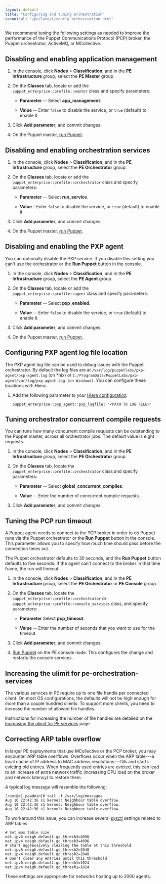 ```yaml
---
layout: default
title: "Configuring and tuning orchestration"
canonical: "/pe/latest/config_orchestration.html"
---
```


We recommend tuning the following settings as needed to improve the performance of the Puppet Communications Protocol (PCP) broker, the Puppet orchestrator, ActiveMQ, or MCollective.


## Disabling and enabling application management

1. In the console, click **Nodes** > **Classification**, and in the **PE Infrastructure** group, select the **PE Master** group.
2. On the **Classes** tab, locate or add the `puppet_enterprise::profile::master` class and specify parameters:

   - **Parameter** -- Select **app_management**.

   - **Value** -- Enter `false` to disable the service, or `true` (default) to enable it.

3. Click **Add parameter**, and commit changes.
4. On the Puppet master, [run Puppet](./console_classes_groups_running_puppet.html#options-for-running-puppet-on-agent-nodes).

## Disabling and enabling orchestration services

1. In the console, click **Nodes** > **Classification**, and in the **PE Infrastructure** group, select the **PE Orchestrator** group.
2. On the **Classes** tab, locate or add the `puppet_enterprise::profile::orchestrator` class and specify parameters:

   - **Parameter** -- Select **run_service**.

   - **Value** - Enter `false` to disable the service, or `true` (default) to enable it.

3. Click **Add parameter**, and commit changes.
4. On the Puppet master, [run Puppet](./console_classes_groups_running_puppet.html#options-for-running-puppet-on-agent-nodes).

## Disabling and enabling the PXP agent

You can optionally disable the PXP service. If you disable this setting you can't use the orchestrator or the **Run Puppet** button in the console.

1. In the console, click **Nodes** > **Classification**, and in the **PE Infrastructure** group, select the **PE Agent** group.
2. On the **Classes** tab, locate or add the `puppet_enterprise::profile::agent` class and specify parameters:

   - **Parameter** -- Select **pxp_enabled**.

   - **Value** -- Enter `false` to disable the service, or `true` (default) to enable it.

3. Click **Add parameter**, and commit changes.
4. On the Puppet master, [run Puppet](./console_classes_groups_running_puppet.html#options-for-running-puppet-on-agent-nodes).

## Configuring PXP agent log file location

The PXP agent log file can be used to debug issues with the Puppet orchestrator. By default the log files are at  `/var/log/puppetlabs/pxp-agent/pxp-agent.log` (on *nix) or `C:/ProgramData/PuppetLabs/pxp-agent/var/log/pxp-agent.log (on Windows)`. You can configure these locations with Hiera:

1. Add the following parameter to your [Hiera configuration](./config_intro.html#configure-settings-with-hiera):

   ~~~
   puppet_enterprise::pxp_agent::pxp_logfile: '<PATH TO LOG FILE>'
   ~~~

## Tuning orchestrator concurrent compile requests

You can tune how many concurrent compile requests can be outstanding to the Puppet master, across all orchestrator jobs. The default value is eight requests.

1. In the console, click **Nodes** > **Classification**, and in the **PE Infrastructure** group, select the **PE Orchestrator** group.
2. On the **Classes** tab, locate the `puppet_enterprise::profile::orchestrator` class and specify parameters:

   - **Parameter** -- Select **global_concurrent_compiles**.

   - **Value** -- Enter the number of concurrent compile requests.

3. Click **Add parameter**, and commit changes.

## Tuning the PCP run timeout

A Puppet agent needs to connect to the PCP broker in order to do Puppet runs via the Puppet orchestrator or the **Run Puppet** button in the console. This parameter allows you to specify how much time should pass before the connection times out.

The Puppet orchestrator defaults to 30 seconds, and the **Run Puppet** button defaults to five seconds. If the agent can't connect to the broker in that time frame, the run will timeout.

1. In the console, click **Nodes** > **Classification**, and in the **PE Infrastructure** group, select the **PE Orchestrator** or **PE Console** group.
2. On the **Classes** tab, locate the `puppet_enterprise::profile::orchestrator` or `puppet_enterprise::profile::console_services` class, and specify parameters:

   - **Parameter** Select **pcp_timeout**.

   - **Value** -- Enter the number of seconds that you want to use for the timeout.

3. Click **Add parameter**, and commit changes.
4. [Run Puppet](./console_classes_groups_running_puppet.html#options-for-running-puppet-on-agent-nodes) on the PE console node. This configures the change and restarts the console services.

## Increasing the ulimit for pe-orchestration-services

The various services in PE require up to one file handle per connected client. On most OS configurations, the defaults will not be high enough for more than a couple hundred clients. To support more clients, you need to increase the number of allowed file handles.

Instructions for increasing the number of file handles are detailed on the [Increasing the ulimit for PE services](./config_ulimit.html) page.


## Correcting ARP table overflow

In larger PE deployments that use MCollective or the PCP broker, you may encounter ARP table overflows. Overflows occur when the ARP table---a local cache of IP address to MAC address resolutions---fills and starts evicting old entries. When frequently used entries are evicted, this can lead to an increase of extra network traffic (increasing CPU load on the broker and network latency) to restore them.

A typical log message will resemble the following:

~~~
[root@s1 peadmin]# tail -f /var/log/messages
Aug 10 22:42:36 s1 kernel: Neighbour table overflow.
Aug 10 22:42:36 s1 kernel: Neighbour table overflow.
Aug 10 22:42:36 s1 kernel: Neighbour table overflow.
~~~

To workaround this issue, you can increase several [sysctl](https://www.kernel.org/doc/Documentation/networking/ip-sysctl.txt) settings related to ARP tables:

~~~
# Set max table size
net.ipv6.neigh.default.gc_thresh3=4096
net.ipv4.neigh.default.gc_thresh3=4096
# Start aggressively clearing the table at this threshold
net.ipv6.neigh.default.gc_thresh2=2048
net.ipv4.neigh.default.gc_thresh2=2048
# Don't clear any entries until this threshold
net.ipv6.neigh.default.gc_thresh1=1024
net.ipv4.neigh.default.gc_thresh1=1024
~~~

These settings are appropriate for networks hosting up to 2000 agents.
